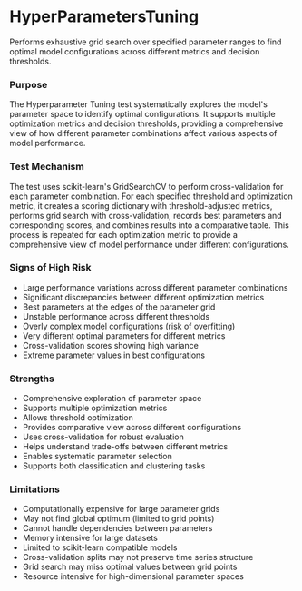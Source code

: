 # HyperParametersTuning

Performs exhaustive grid search over specified parameter ranges to find optimal model configurations
across different metrics and decision thresholds.

### Purpose

The Hyperparameter Tuning test systematically explores the model's parameter space to identify optimal
configurations. It supports multiple optimization metrics and decision thresholds, providing a comprehensive
view of how different parameter combinations affect various aspects of model performance.

### Test Mechanism

The test uses scikit-learn's GridSearchCV to perform cross-validation for each parameter combination.
For each specified threshold and optimization metric, it creates a scoring dictionary with
threshold-adjusted metrics, performs grid search with cross-validation, records best parameters and
corresponding scores, and combines results into a comparative table. This process is repeated for each
optimization metric to provide a comprehensive view of model performance under different configurations.

### Signs of High Risk

- Large performance variations across different parameter combinations
- Significant discrepancies between different optimization metrics
- Best parameters at the edges of the parameter grid
- Unstable performance across different thresholds
- Overly complex model configurations (risk of overfitting)
- Very different optimal parameters for different metrics
- Cross-validation scores showing high variance
- Extreme parameter values in best configurations

### Strengths

- Comprehensive exploration of parameter space
- Supports multiple optimization metrics
- Allows threshold optimization
- Provides comparative view across different configurations
- Uses cross-validation for robust evaluation
- Helps understand trade-offs between different metrics
- Enables systematic parameter selection
- Supports both classification and clustering tasks

### Limitations

- Computationally expensive for large parameter grids
- May not find global optimum (limited to grid points)
- Cannot handle dependencies between parameters
- Memory intensive for large datasets
- Limited to scikit-learn compatible models
- Cross-validation splits may not preserve time series structure
- Grid search may miss optimal values between grid points
- Resource intensive for high-dimensional parameter spaces